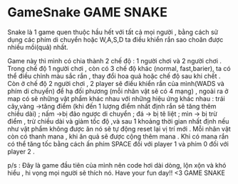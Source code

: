# GameSnake GAME SNAKE

 Snake là 1 game quen thuộc hầu hết với tất cả mọi người , bằng cách sử dụng các phím di chuyển hoặc W,A,S,D ta 
 điều khiển rắn sao choăn được nhiều mồi(quả) nhất.
 
 
 
 Game này thì mình có chia thành 2 chế độ : 1 người chơi và 2 người chơi . Trong chế độ 1 người chơi , còn có
 3 chế độ khác (normal, fast,barier), ta có thể điều chỉnh màu sắc rắn , thay đổi hoa quả hoặc chế độ sau khi chết . Còn ở chế độ 2 người 
 chơi , 2 player sẽ điều khiển rắn của mình(WADS và phím di chuyển) để hạ đối phương (mỗi nhân vật sẽ có 4 mạng) , ngoài ra ở map có sẽ 
 những vật phẩm khác nhau với những hiệu ứng khác nhau : trái cây,vàng ->tăng điểm (khi đến 1 lượng điểm nhất định rắn sẽ tăng thêm chiều
 dài) ; nấm ->bị đảo ngược di chuyển ; đá -> bị tê liệt ; mìn -> bị trừ điểm , trừ chiều dài và giảm tốc độ ,và sau 1 khoảng  thời gian
 nhất định nếu như vật phẩm không được ăn nó sẽ tự động reset lại vị trí mới .  Mỗi nhân vật còn có thanh mana , khi ăn quả sẽ được cộng 
 thêm mana . Khi có mana rắn có thể tăng tốc bằng cách ấn phím SPACE đối với player 1 và phím 0 đối với player 2 .
 
 
 p/s : Đây là game đầu tiên của mình nên code  hơi dài dòng, lộn xộn và khó hiểu , hi vọng mọi người sẽ thích nó. Have your fun day!! <3
 GAME SNAKE

 

